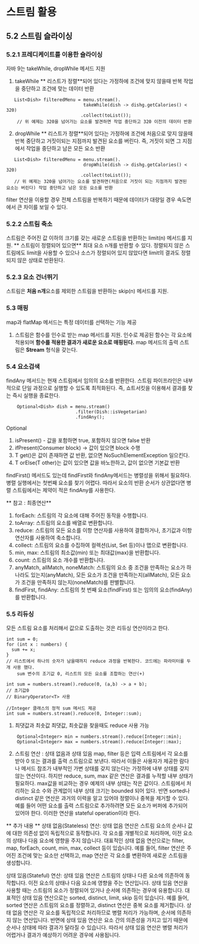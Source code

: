 # 스트림 활용
## 5.2 스트림 슬라이싱
### 5.2.1 프레디케이트를 이용한 슬라이싱
자바 9는 takeWhile, dropWhile 메서드 지원
1) takeWhile
** 리스트가 정렬**되어 있다는 가정하에 조건에 맞지 않을때 반복 작업을 중단하고 조건에 맞는 데이터 반환
``` 
   List<Dish> filteredMenu = menu.stream().
                             takeWhile(dish -> dishg.getCalories() < 320)
                            .collect(toList());
    // 위 예제는 320을 넘어가는 요소를 발견하면 작업 중단하고 320 이전의 데이터 반환
```
2) dropWhile 
** 리스트가 정렬**되어 있다는 가정하에 조건에 처음으로 맞지 않을때 반복 중단하고 
거짓이되는 지점까지 발견된 요소를 버린다. 즉, 거짓이 되면 그 지점에서 작업을 중단하고 
남은 모든 요소 반환
``` 
   List<Dish> filteredMenu = menu.stream().
                             dropWhile(dish -> dishg.getCalories() < 320)
                            .collect(toList());
   // 위 예제는 320을 넘어가는 요소를 발견하면(처음으로 거짓이 되는 지점까지 발견된 요소는 버린다) 작업 중단하고 남은 모든 요소를 반환
```
filter 연산을 이용할 경우 전체 스트림을 반복하기 때문에 데이터가 대량일 경우 속도면에서 큰 차이를 보일 수 있다.

### 5.2.2 스트림 축소
스트림은 주어진 값 이하의 크기를 갖는 새로운 스트림을 반환하는 limit(n) 메서드를 지원.
** 스트림이 정렬되어 있으면** 최대 요소 n개를 반환할 수 있다. 정렬되지 않은 스트림에도 limit을 사용할 수 있으나
소스가 정렬되어 있지 않았다면 limit의 결과도 정렬되지 않은 상태로 반환된다.

### 5.2.3 요소 건너뛰기
스트림은 **처음 n개**요소를 제외한 스트림을 반환하는 skip(n) 메서드를 지원.

### 5.3 매핑
map과 flatMap 메서드는 특정 데이터를 선택하는 기능 제공
1) 스트림은 함수를 인수로 받는 map 메서드를 지원. 인수로 제공된 함수는 각 요소에 적용되며 **함수를 적용한 결과가
새로운 요소로 매핑된다.**
map 메서드의 출력 스트림은 **Stream<T>** 형식을 갖는다.

### 5.4 요소검색
findAny 메서드는 현재 스트림에서 임의의 요소를 반환한다. 스트림 파이프라인은 내부적으로 단일 과정으로 
실행할 수 있도록 최적화된다. 즉, 쇼트서킷을 이용해서 결과를 찾는 즉시 실행을 종료한다.
```
    Optional<Dish> dish = menu.stream()
                          .filter(Dish::isVegetarian)
                          .findAny(); 
```
Optional
1) isPresent() - 값을 포함하면 true, 포함하지 않으면 false 반환
2) ifPresent(Consumer<T> block) -> 값이 있으면 block 수행
3) T get()은 값이 존재하면 값 반환, 없으면 NoSuchElementException 일으킨다.
4) T orElse(T other)는 값이 있으면 값을 바노한하고, 값이 없으면 기본값 반환

findFirst() 메서드도 있는데 findFirst와 findAny메서드는 병렬성을 위해서 필요하다. 병렬 실행에서는
첫번째 요소를 찾기 어렵다. 따라서 요소의 반환 순서가 상관없다면 병렬 스트림에서는 제약이 적은 findAny를 사용한다.

** 참고 : 최종연산**
1. forEach: 스트림의 각 요소에 대해 주어진 동작을 수행합니다.
2. toArray: 스트림의 요소를 배열로 변환합니다.
3. reduce: 스트림의 모든 요소를 이항 연산자를 사용하여 결합하거나, 초기값과 이항 연산자를 사용하여 축소합니다.
4. collect: 스트림의 요소를 수집하여 컬렉션(List, Set 등)이나 맵으로 변환합니다.
5. min, max: 스트림의 최소값(min) 또는 최대값(max)을 반환합니다.
6. count: 스트림의 요소 개수를 반환합니다.
7. anyMatch, allMatch, noneMatch: 스트림의 요소 중 조건을 만족하는 요소가 하나라도 있는지(anyMatch), 모든 요소가 조건을 만족하는지(allMatch), 모든 요소가 조건을 만족하지 않는지(noneMatch)를 판별합니다.
8. findFirst, findAny: 스트림의 첫 번째 요소(findFirst) 또는 임의의 요소(findAny)를 반환합니다.

### 5.5 리듀싱
모든 스트림 요소를 처리해서 값으로 도출하는 것은 리듀싱 연산이라고 한다.
```
int sum = 0;
for (int x : numbers) {
  sum += x;
}
// 리스트에서 하나의 숫자가 남을때까지 reduce 과정을 반복한다. 코드에는 파라미터를 두 개 사용 했다.
    sum 변수의 조기값 0, 리스트의 모든 요소를 조합하는 연산(+)
```

```
int sum = numbers.stream().reduce(0, (a,b) -> a + b);
// 초기값0
// BinaryOperator<T> 사용

//Integer 클래스의 정적 sum 메서드 제공
int sum = numbers.stream().reduce(0, Integer::sum);
```
1) 최댓값과 최솟값
최댓값, 최솟값을 찾을때도 reduce 사용 가능
```
    Optional<Integer> min = numbers.stream().reduce(Integer::min);
    Optional<Integer> max = numbers.stream().reduce(Integer::max);

```
2) 스트림 연산 : 상태 없음과 상태 있음
map, filter 등은 입력 스트림에서 각 요소를 받아 0 또는 결과를 출력 스트림으로 보낸다.
따라서 이들은 사용자가 제공한 람다나 메서드 참조가 내부적인 가변 상태를 갖지 않는다는 가정하에 
내부 상태를 갖지 않는 연산이다.
 하지만 reduce, sum, max 같은 연산은 결과를 누적할 내부 상태가 필요하다. max값을 비교하는 경우
예제의 내부 상태는 작은 값이다. 스트림에서 처리하는 요소 수와 관계없이 내부 상태 크기는 bounded 되어 있다.
 반면 sorted나 distinct 같은 연산은 과거의 이력을 알고 있어야 정렬이나 중복을 제거할 수 있다. 예를 들어 어떤 요소를 
출력 스트림으로 추가하려면 모든 요소가 버퍼에 추가되어 있어야 한다. 이러한 연산을 stateful operation이라 한다.

** 추가 내용 **
상태 없음(Stateless) 연산:
상태 없음 연산은 스트림 요소의 순서나 값에 대한 의존성 없이 독립적으로 동작합니다.
각 요소를 개별적으로 처리하며, 이전 요소의 상태나 다음 요소에 영향을 주지 않습니다.
대표적인 상태 없음 연산으로는 filter, map, forEach, count, min, max, collect 등이 있습니다.
예를 들어, filter 연산은 주어진 조건에 맞는 요소만 선택하고, map 연산은 각 요소를 변환하여 새로운 스트림을 생성합니다.

상태 있음(Stateful) 연산:
상태 있음 연산은 스트림의 상태나 다른 요소에 의존하여 동작합니다.
이전 요소의 상태나 다음 요소에 영향을 주는 연산입니다.
상태 있음 연산을 사용할 때는 스트림의 요소가 정렬되어 있거나 순서에 의존하는 경우에 유용합니다.
대표적인 상태 있음 연산으로는 sorted, distinct, limit, skip 등이 있습니다.
예를 들어, sorted 연산은 스트림의 요소를 정렬하고, distinct 연산은 중복 요소를 제거합니다.
상태 없음 연산은 각 요소를 독립적으로 처리하므로 병렬 처리가 가능하며, 순서에 의존하지 않는 연산입니다. 
반면에 상태 있음 연산은 요소 간의 의존성을 가지고 있기 때문에 순서나 상태에 따라 결과가 달라질 수 있습니다. 따라서 상태 있음 연산은 병렬 처리가 어렵거나 결과가 예상하기 어려운 경우에 사용됩니다.
